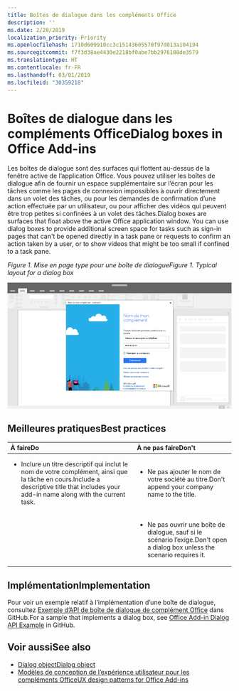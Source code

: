 ```yaml
---
title: Boîtes de dialogue dans les compléments Office
description: ''
ms.date: 2/28/2019
localization_priority: Priority
ms.openlocfilehash: 1710d609910cc3c15143605570f97d013a104194
ms.sourcegitcommit: f7f3d38ae4430e2218bf0abe7bb2976108de3579
ms.translationtype: HT
ms.contentlocale: fr-FR
ms.lasthandoff: 03/01/2019
ms.locfileid: "30359218"
---
```

# <a name="dialog-boxes-in-office-add-ins"></a><span data-ttu-id="dc466-102">Boîtes de dialogue dans les compléments Office</span><span class="sxs-lookup"><span data-stu-id="dc466-102">Dialog boxes in Office Add-ins</span></span>
 
<span data-ttu-id="dc466-p101">Les boîtes de dialogue sont des surfaces qui flottent au-dessus de la fenêtre active de l’application Office. Vous pouvez utiliser les boîtes de dialogue afin de fournir un espace supplémentaire sur l’écran pour les tâches comme les pages de connexion impossibles à ouvrir directement dans un volet des tâches, ou pour les demandes de confirmation d’une action effectuée par un utilisateur, ou pour afficher des vidéos qui peuvent être trop petites si confinées à un volet des tâches.</span><span class="sxs-lookup"><span data-stu-id="dc466-p101">Dialog boxes are surfaces that float above the active Office application window. You can use dialog boxes to provide additional screen space for tasks such as sign-in pages that can't be opened directly in a task pane or requests to confirm an action taken by a user, or to show videos that might be too small if confined to a task pane.</span></span>

<span data-ttu-id="dc466-105">*Figure 1. Mise en page type pour une boîte de dialogue*</span><span class="sxs-lookup"><span data-stu-id="dc466-105">*Figure 1. Typical layout for a dialog box*</span></span>

![Exemple d’image affichant une mise en page par défaut pour une boîte de dialogue](../images/overview-with-app-dialog.png)

## <a name="best-practices"></a><span data-ttu-id="dc466-107">Meilleures pratiques</span><span class="sxs-lookup"><span data-stu-id="dc466-107">Best practices</span></span>

|<span data-ttu-id="dc466-108">**À faire**</span><span class="sxs-lookup"><span data-stu-id="dc466-108">**Do**</span></span>|<span data-ttu-id="dc466-109">**À ne pas faire**</span><span class="sxs-lookup"><span data-stu-id="dc466-109">**Don't**</span></span>|
|:-----|:--------|
|<ul><li><span data-ttu-id="dc466-110">Inclure un titre descriptif qui inclut le nom de votre complément, ainsi que la tâche en cours.</span><span class="sxs-lookup"><span data-stu-id="dc466-110">Include a descriptive title that includes your add-in name along with the current task.</span></span></li></ul>|<ul><li><span data-ttu-id="dc466-111">Ne pas ajouter le nom de votre société au titre.</span><span class="sxs-lookup"><span data-stu-id="dc466-111">Don't append your company name to the title.</span></span></li></ul>|
||<ul><li><span data-ttu-id="dc466-112">Ne pas ouvrir une boîte de dialogue, sauf si le scénario l’exige.</span><span class="sxs-lookup"><span data-stu-id="dc466-112">Don't open a dialog box unless the scenario requires it.</span></span></li></ul>|

## <a name="implementation"></a><span data-ttu-id="dc466-113">Implémentation</span><span class="sxs-lookup"><span data-stu-id="dc466-113">Implementation</span></span>

<span data-ttu-id="dc466-114">Pour voir un exemple relatif à l’implémentation d’une boîte de dialogue, consultez [Exemple d’API de boîte de dialogue de complément Office](https://github.com/OfficeDev/Office-Add-in-Dialog-API-Simple-Example) dans GitHub.</span><span class="sxs-lookup"><span data-stu-id="dc466-114">For a sample that implements a dialog box, see [Office Add-in Dialog API Example](https://github.com/OfficeDev/Office-Add-in-Dialog-API-Simple-Example) in GitHub.</span></span>

## <a name="see-also"></a><span data-ttu-id="dc466-115">Voir aussi</span><span class="sxs-lookup"><span data-stu-id="dc466-115">See also</span></span>

- [<span data-ttu-id="dc466-116">Dialog object</span><span class="sxs-lookup"><span data-stu-id="dc466-116">Dialog object</span></span>](https://docs.microsoft.com/javascript/api/office/office.dialog)
- [<span data-ttu-id="dc466-117">Modèles de conception de l’expérience utilisateur pour les compléments Office</span><span class="sxs-lookup"><span data-stu-id="dc466-117">UX design patterns for Office Add-ins</span></span>](../design/ux-design-pattern-templates.md)


